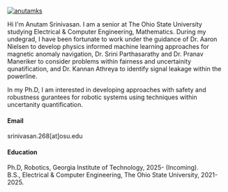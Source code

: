 

[![anutamks](https://img.shields.io/badge/senli1073-github-blue?logo=github)](https://github.com/AnutamKS)

Hi I'm Anutam Srinivasan. I am a senior at The Ohio State University studying Electrical & Computer Engineering, Mathematics. During my undegrad, I have been fortunate to work under the guidance of Dr. Aaron Nielsen to develop 
physics informed machine learning approaches for magnetic anomaly navigation, Dr. Srini Parthasarathy and Dr. Pranav Maneriker to consider problems within fairness and uncertainity qunatification, and Dr. Kannan Athreya to identify signal leakage within the powerline. 

In my Ph.D, I am interested in developing approaches with safety and robustness gurantees for robotic systems using techniques within uncertanity quantification. 

#### Email
srinivasan.268[at]osu.edu

#### Education
Ph.D, Robotics, Georgia Institute of Technology, 2025- (Incoming).\
B.S., Electrical & Computer Engineering, The Ohio State University, 2021-2025.


